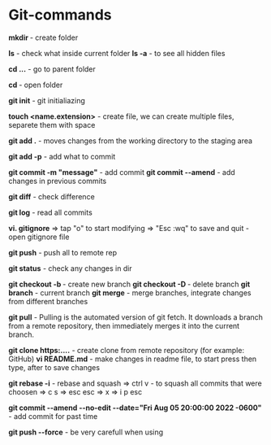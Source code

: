 # Git-commands

**mkdir <name>** - create folder

**ls** - check what inside current folder
**ls -a** - to see all hidden files

**cd ...** - go to parent folder

**cd <name>** - open folder

**git init** - git initialiazing

**touch <name.extension>** - create file, we can create multiple files, separete them with space

**git add .** - moves changes from the working directory to the staging area

**git add -p** - add what to commit

**git commit -m "message"** - add commit
**git commit --amend** - add changes in previous commits

**git diff** - check difference

**git log** - read all commits

**vi. gitignore** => tap "o" to start modifying => "Esc :wq" to save and quit - open gitignore file

**git push** - push all to remote rep 

**git status** - check any changes in dir

**git checkout -b <name>** - create new branch
**git checkout -D <name>** - delete branch
**git branch** - current branch
**git merge** - merge branches, integrate changes from different branches

**git pull** - Pulling is the automated version of git fetch. 
               It downloads a branch from a remote repository, 
               then immediately merges it into the current branch.

**git clone https:....** - create clone from remote repository (for example: GitHub)
**vi README.md** - make changes in readme file, to start press <o> then type, after <esc :wq> to save changes

**git rebase -i** - rebase and squash => ctrl v - to squash all commits that were choosen => c s => esc esc => x => i p esc

**git commit --amend --no-edit --date="Fri Aug 05 20:00:00 2022 -0600"** - add commit for past time

**git push --force** - be very carefull when using 


